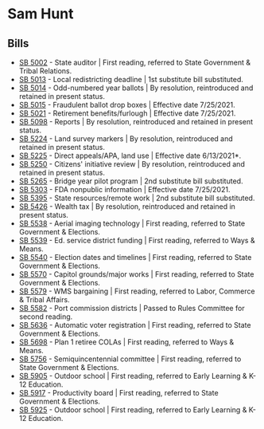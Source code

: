 # Sam Hunt
## Bills
* [SB 5002](/bill/2021-22/sb/5002/) - State auditor | First reading, referred to State Government & Tribal Relations.
* [SB 5013](/bill/2021-22/sb/5013/) - Local redistricting deadline | 1st substitute bill substituted.
* [SB 5014](/bill/2021-22/sb/5014/) - Odd-numbered year ballots | By resolution, reintroduced and retained in present status.
* [SB 5015](/bill/2021-22/sb/5015/) - Fraudulent ballot drop boxes | Effective date 7/25/2021.
* [SB 5021](/bill/2021-22/sb/5021/) - Retirement benefits/furlough | Effective date 7/25/2021.
* [SB 5098](/bill/2021-22/sb/5098/) - Reports | By resolution, reintroduced and retained in present status.
* [SB 5224](/bill/2021-22/sb/5224/) - Land survey markers | By resolution, reintroduced and retained in present status.
* [SB 5225](/bill/2021-22/sb/5225/) - Direct appeals/APA, land use | Effective date 6/13/2021*.
* [SB 5250](/bill/2021-22/sb/5250/) - Citizens' initiative review | By resolution, reintroduced and retained in present status.
* [SB 5265](/bill/2021-22/sb/5265/) - Bridge year pilot program | 2nd substitute bill substituted.
* [SB 5303](/bill/2021-22/sb/5303/) - FDA nonpublic information | Effective date 7/25/2021.
* [SB 5395](/bill/2021-22/sb/5395/) - State resources/remote work | 2nd substitute bill substituted.
* [SB 5426](/bill/2021-22/sb/5426/) - Wealth tax | By resolution, reintroduced and retained in present status.
* [SB 5538](/bill/2021-22/sb/5538/) - Aerial imaging technology | First reading, referred to State Government & Elections.
* [SB 5539](/bill/2021-22/sb/5539/) - Ed. service district funding | First reading, referred to Ways & Means.
* [SB 5540](/bill/2021-22/sb/5540/) - Election dates and timelines | First reading, referred to State Government & Elections.
* [SB 5570](/bill/2021-22/sb/5570/) - Capitol grounds/major works | First reading, referred to State Government & Elections.
* [SB 5579](/bill/2021-22/sb/5579/) - WMS bargaining | First reading, referred to Labor, Commerce & Tribal Affairs.
* [SB 5582](/bill/2021-22/sb/5582/) - Port commission districts | Passed to Rules Committee for second reading.
* [SB 5636](/bill/2021-22/sb/5636/) - Automatic voter registration | First reading, referred to State Government & Elections.
* [SB 5698](/bill/2021-22/sb/5698/) - Plan 1 retiree COLAs | First reading, referred to Ways & Means.
* [SB 5756](/bill/2021-22/sb/5756/) - Semiquincentennial committee | First reading, referred to State Government & Elections.
* [SB 5905](/bill/2021-22/sb/5905/) - Outdoor school | First reading, referred to Early Learning & K-12 Education.
* [SB 5917](/bill/2021-22/sb/5917/) - Productivity board | First reading, referred to State Government & Elections.
* [SB 5925](/bill/2021-22/sb/5925/) - Outdoor school | First reading, referred to Early Learning & K-12 Education.
